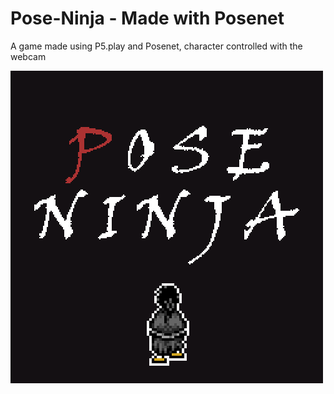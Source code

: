 # Pose-Ninja - Made with Posenet
A game made using P5.play and Posenet, character controlled with the webcam

  ![](loading.gif)

